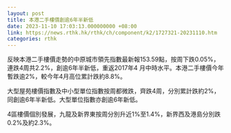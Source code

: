```yaml
---
layout: post
title: 本港二手樓價創逾6年半新低
date: 2023-11-10 17:03:13.000000000 +08:00
link: https://news.rthk.hk/rthk/ch/component/k2/1727321-20231110.htm
categories: rthk
---
```


反映本港二手樓價走勢的中原城市領先指數最新報153.59點，按周下跌0.05%，連跌4周共2.2%，創逾6年半新低，重返2017年4 月中時水平。本港二手樓價今年暫跌逾2%，較今年4月高位累計跌約8.8%。

大型屋苑樓價指數及中小型單位指數按周都微跌，齊跌4周，分別累計跌約2%，同創逾6年半新低。大型單位指數亦創逾6年新低。

4區樓價個別發展，九龍及新界東按周分別升近1%至1.4%，新界西及港島分別跌0.2%及約2.3%。
